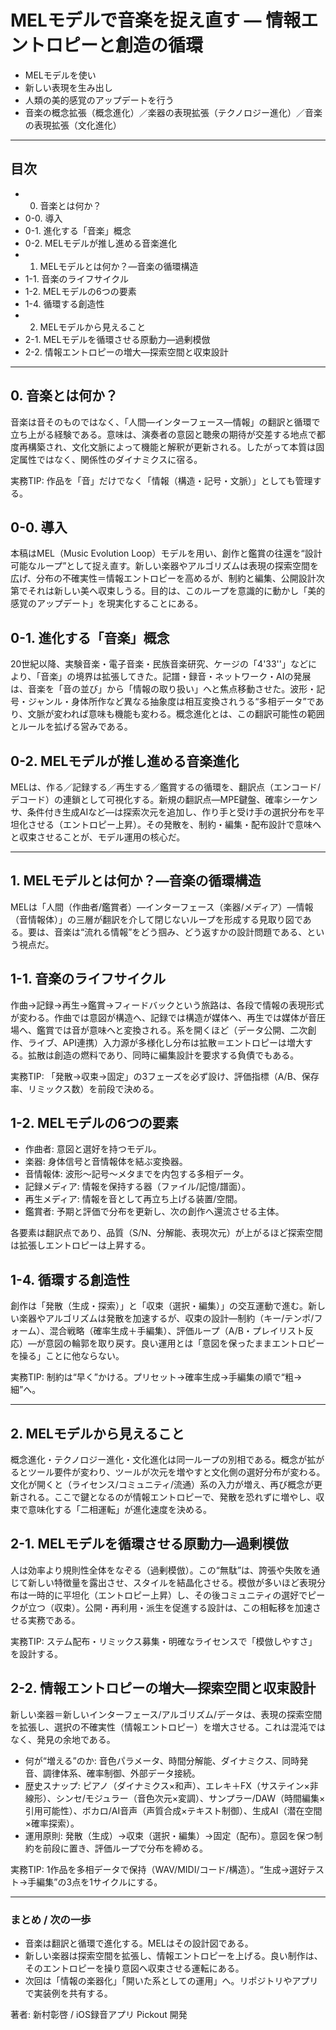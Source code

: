 # MELモデルで音楽を捉え直す — 情報エントロピーと創造の循環

- MELモデルを使い
- 新しい表現を生み出し
- 人類の美的感覚のアップデートを行う
- 音楽の概念拡張（概念進化）／楽器の表現拡張（テクノロジー進化）／音楽の表現拡張（文化進化）

---

## 目次
- 0. 音楽とは何か？
- 0-0. 導入
- 0-1. 進化する「音楽」概念
- 0-2. MELモデルが推し進める音楽進化
- 1. MELモデルとは何か？—音楽の循環構造
- 1-1. 音楽のライフサイクル
- 1-2. MELモデルの6つの要素
- 1-4. 循環する創造性
- 2. MELモデルから見えること
- 2-1. MELモデルを循環させる原動力—過剰模倣
- 2-2. 情報エントロピーの増大—探索空間と収束設計

---

## 0. 音楽とは何か？

音楽は音そのものではなく、「人間—インターフェース—情報」の翻訳と循環で立ち上がる経験である。意味は、演奏者の意図と聴衆の期待が交差する地点で都度再構築され、文化文脈によって機能と解釈が更新される。したがって本質は固定属性ではなく、関係性のダイナミクスに宿る。

実務TIP: 作品を「音」だけでなく「情報（構造・記号・文脈）」としても管理する。

## 0-0. 導入

本稿はMEL（Music Evolution Loop）モデルを用い、創作と鑑賞の往還を“設計可能なループ”として捉え直す。新しい楽器やアルゴリズムは表現の探索空間を広げ、分布の不確実性＝情報エントロピーを高めるが、制約と編集、公開設計次第でそれは新しい美へ収束しうる。目的は、このループを意識的に動かし「美的感覚のアップデート」を現実化することにある。

## 0-1. 進化する「音楽」概念

20世紀以降、実験音楽・電子音楽・民族音楽研究、ケージの「4'33''」などにより、「音楽」の境界は拡張してきた。記譜・録音・ネットワーク・AIの発展は、音楽を「音の並び」から「情報の取り扱い」へと焦点移動させた。波形・記号・ジャンル・身体所作など異なる抽象度は相互変換されうる“多相データ”であり、文脈が変われば意味も機能も変わる。概念進化とは、この翻訳可能性の範囲とルールを拡げる営みである。

## 0-2. MELモデルが推し進める音楽進化

MELは、作る／記録する／再生する／鑑賞するの循環を、翻訳点（エンコード/デコード）の連鎖として可視化する。新規の翻訳点—MPE鍵盤、確率シーケンサ、条件付き生成AIなど—は探索次元を追加し、作り手と受け手の選択分布を平坦化させる（エントロピー上昇）。その発散を、制約・編集・配布設計で意味へと収束させることが、モデル運用の核心だ。

---

## 1. MELモデルとは何か？—音楽の循環構造

MELは「人間（作曲者/鑑賞者）—インターフェース（楽器/メディア）—情報（音情報体）」の三層が翻訳を介して閉じないループを形成する見取り図である。要は、音楽は“流れる情報”をどう掴み、どう返すかの設計問題である、という視点だ。

## 1-1. 音楽のライフサイクル

作曲→記録→再生→鑑賞→フィードバックという旅路は、各段で情報の表現形式が変わる。作曲では意図が構造へ、記録では構造が媒体へ、再生では媒体が音圧場へ、鑑賞では音が意味へと変換される。系を開くほど（データ公開、二次創作、ライブ、API連携）入力源が多様化し分布は拡散＝エントロピーは増大する。拡散は創造の燃料であり、同時に編集設計を要求する負債でもある。

実務TIP: 「発散→収束→固定」の3フェーズを必ず設け、評価指標（A/B、保存率、リミックス数）を前段で決める。

## 1-2. MELモデルの6つの要素

- 作曲者: 意図と選好を持つモデル。
- 楽器: 身体信号と音情報体を結ぶ変換器。
- 音情報体: 波形〜記号〜メタまでを内包する多相データ。
- 記録メディア: 情報を保持する器（ファイル/記憶/譜面）。
- 再生メディア: 情報を音として再立ち上げる装置/空間。
- 鑑賞者: 予期と評価で分布を更新し、次の創作へ還流させる主体。

各要素は翻訳点であり、品質（S/N、分解能、表現次元）が上がるほど探索空間は拡張しエントロピーは上昇する。

## 1-4. 循環する創造性

創作は「発散（生成・探索）」と「収束（選択・編集）」の交互運動で進む。新しい楽器やアルゴリズムは発散を加速するが、収束の設計—制約（キー/テンポ/フォーム）、混合戦略（確率生成＋手編集）、評価ループ（A/B・プレイリスト反応）—が意図の輪郭を取り戻す。良い運用とは「意図を保ったままエントロピーを操る」ことに他ならない。

実務TIP: 制約は“早く”かける。プリセット→確率生成→手編集の順で“粗→細”へ。

---

## 2. MELモデルから見えること

概念進化・テクノロジー進化・文化進化は同一ループの別相である。概念が拡がるとツール要件が変わり、ツールが次元を増やすと文化側の選好分布が変わる。文化が開くと（ライセンス/コミュニティ/流通）系の入力が増え、再び概念が更新される。ここで鍵となるのが情報エントロピーで、発散を恐れずに増やし、収束で意味化する「二相運転」が進化速度を決める。

## 2-1. MELモデルを循環させる原動力—過剰模倣

人は効率より規則性全体をなぞる（過剰模倣）。この“無駄”は、誇張や失敗を通じて新しい特徴量を露出させ、スタイルを結晶化させる。模倣が多いほど表現分布は一時的に平坦化（エントロピー上昇）し、その後コミュニティの選好でピークが立つ（収束）。公開・再利用・派生を促進する設計は、この相転移を加速させる実務である。

実務TIP: ステム配布・リミックス募集・明確なライセンスで「模倣しやすさ」を設計する。

## 2-2. 情報エントロピーの増大—探索空間と収束設計

新しい楽器＝新しいインターフェース/アルゴリズム/データは、表現の探索空間を拡張し、選択の不確実性（情報エントロピー）を増大させる。これは混沌ではなく、発見の余地である。

- 何が“増える”のか: 音色パラメータ、時間分解能、ダイナミクス、同時発音、調律体系、確率制御、外部データ接続。
- 歴史スナップ: ピアノ（ダイナミクス×和声）、エレキ＋FX（サステイン×非線形）、シンセ/モジュラー（音色次元×変調）、サンプラー/DAW（時間編集×引用可能性）、ボカロ/AI音声（声質合成×テキスト制御）、生成AI（潜在空間×確率探索）。
- 運用原則: 発散（生成）→収束（選択・編集）→固定（配布）。意図を保つ制約を前段に置き、評価ループで分布を締める。

実務TIP: 1作品を多相データで保持（WAV/MIDI/コード/構造）。“生成→選好テスト→手編集”の3点を1サイクルにする。

---

### まとめ / 次の一歩

- 音楽は翻訳と循環で進化する。MELはその設計図である。
- 新しい楽器は探索空間を拡張し、情報エントロピーを上げる。良い制作は、そのエントロピーを操り意図へ収束させる運転にある。
- 次回は「情報の楽器化」「開いた系としての運用」へ。リポジトリやアプリで実装例を共有する。

著者: 新村彰啓 / iOS録音アプリ Pickout 開発
